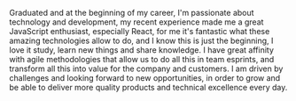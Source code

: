 Graduated and at the beginning of my career, I'm passionate about technology and development, my recent experience made me a great JavaScript enthusiast, especially React, for me it's fantastic what these amazing technologies allow to do, and I know this is just the beginning, I love it study, learn new things and share knowledge. I have great affinity with agile methodologies that allow us to do all this in team esprints, and transform all this into value for the company and customers. I am driven by challenges and looking forward to new opportunities, in order to grow and be able to deliver more quality products and technical excellence every day. 


